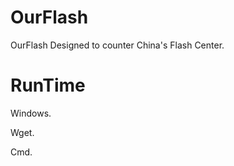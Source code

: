 # OurFlash
OurFlash Designed to counter China's Flash Center.
# RunTime
Windows.   

Wget.    

Cmd.   

